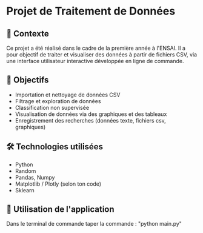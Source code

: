 # Projet de Traitement de Données

## 📌 Contexte
Ce projet a été réalisé dans le cadre de la première année à l'ENSAI. Il a pour objectif de traiter et visualiser des données à partir de fichiers CSV, via une interface utilisateur interactive développée en ligne de commande.

## 🎯 Objectifs
- Importation et nettoyage de données CSV
- Filtrage et exploration de données
- Classification non supervisée
- Visualisation de données via des graphiques et des tableaux
- Enregistrement des recherches (données texte, fichiers csv, graphiques)

## 🛠️ Technologies utilisées
- Python
- Random 
- Pandas, Numpy
- Matplotlib / Plotly (selon ton code)
- Sklearn

## 🚀 Utilisation de l'application

Dans le terminal de commande taper la commande : "python main.py"
